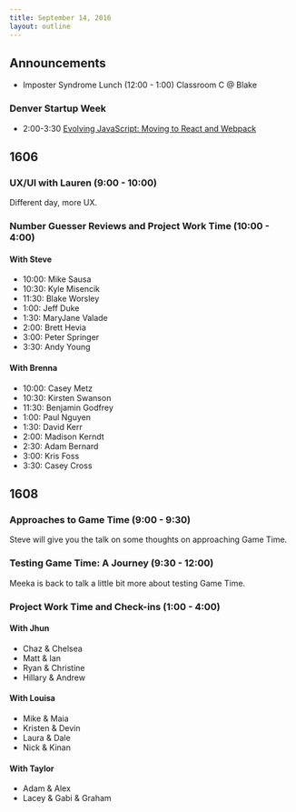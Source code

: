 ```yaml
---
title: September 14, 2016
layout: outline
---
```

## Announcements

- Imposter Syndrome Lunch (12:00 - 1:00) Classroom C @ Blake

### Denver Startup Week

- 2:00-3:30 [Evolving JavaScript: Moving to React and Webpack](https://www.denverstartupweek.org/schedule/2461-evolving-javascript-moving-to-react-webpack)

## 1606

### UX/UI with Lauren (9:00 - 10:00)

Different day, more UX.

### Number Guesser Reviews and Project Work Time (10:00 - 4:00)

#### With Steve

- 10:00: Mike Sausa
- 10:30: Kyle Misencik
- 11:30: Blake Worsley
- 1:00:  Jeff Duke
- 1:30:  MaryJane Valade
- 2:00:  Brett Hevia
- 3:00:  Peter Springer
- 3:30:  Andy Young

#### With Brenna

- 10:00: Casey Metz
- 10:30: Kirsten Swanson
- 11:30: Benjamin Godfrey
- 1:00:  Paul Nguyen
- 1:30:  David Kerr
- 2:00:  Madison Kerndt
- 2:30:  Adam Bernard
- 3:00:  Kris Foss
- 3:30:  Casey Cross

## 1608

### Approaches to Game Time (9:00 - 9:30)

Steve will give you the talk on some thoughts on approaching Game Time.

### Testing Game Time: A Journey (9:30 - 12:00)

Meeka is back to talk a little bit more about testing Game Time.

###  Project Work Time and Check-ins (1:00 - 4:00)

#### With Jhun

- Chaz & Chelsea
- Matt & Ian
- Ryan & Christine
- Hillary & Andrew

#### With Louisa

- Mike & Maia
- Kristen & Devin
- Laura & Dale
- Nick & Kinan

#### With Taylor

- Adam & Alex
- Lacey & Gabi & Graham
